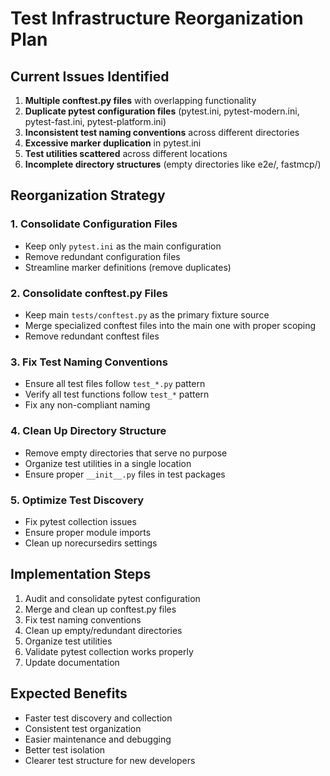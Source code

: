 # Test Infrastructure Reorganization Plan

## Current Issues Identified

1. **Multiple conftest.py files** with overlapping functionality
2. **Duplicate pytest configuration files** (pytest.ini, pytest-modern.ini, pytest-fast.ini, pytest-platform.ini)
3. **Inconsistent test naming conventions** across different directories
4. **Excessive marker duplication** in pytest.ini
5. **Test utilities scattered** across different locations
6. **Incomplete directory structures** (empty directories like e2e/, fastmcp/)

## Reorganization Strategy

### 1. Consolidate Configuration Files
- Keep only `pytest.ini` as the main configuration
- Remove redundant configuration files
- Streamline marker definitions (remove duplicates)

### 2. Consolidate conftest.py Files
- Keep main `tests/conftest.py` as the primary fixture source
- Merge specialized conftest files into the main one with proper scoping
- Remove redundant conftest files

### 3. Fix Test Naming Conventions
- Ensure all test files follow `test_*.py` pattern
- Verify all test functions follow `test_*` pattern
- Fix any non-compliant naming

### 4. Clean Up Directory Structure
- Remove empty directories that serve no purpose
- Organize test utilities in a single location
- Ensure proper `__init__.py` files in test packages

### 5. Optimize Test Discovery
- Fix pytest collection issues
- Ensure proper module imports
- Clean up norecursedirs settings

## Implementation Steps

1. Audit and consolidate pytest configuration
2. Merge and clean up conftest.py files
3. Fix test naming conventions
4. Clean up empty/redundant directories
5. Organize test utilities
6. Validate pytest collection works properly
7. Update documentation

## Expected Benefits

- Faster test discovery and collection
- Consistent test organization
- Easier maintenance and debugging
- Better test isolation
- Clearer test structure for new developers